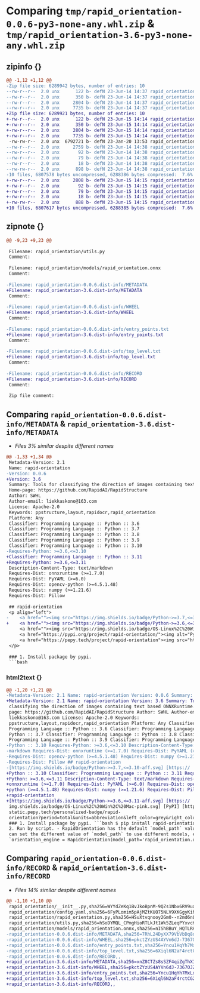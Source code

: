 # Comparing `tmp/rapid_orientation-0.0.6-py3-none-any.whl.zip` & `tmp/rapid_orientation-3.6-py3-none-any.whl.zip`

## zipinfo {}

```diff
@@ -1,12 +1,12 @@
-Zip file size: 6289942 bytes, number of entries: 10
--rw-r--r--  2.0 unx      122 b- defN 23-Jun-14 14:37 rapid_orientation/__init__.py
--rw-r--r--  2.0 unx      350 b- defN 23-Jun-14 14:37 rapid_orientation/config.yaml
--rw-r--r--  2.0 unx     2804 b- defN 23-Jun-14 14:37 rapid_orientation/rapid_orientation.py
--rw-r--r--  2.0 unx     7735 b- defN 23-Jun-14 14:37 rapid_orientation/utils.py
+Zip file size: 6289921 bytes, number of entries: 10
+-rw-r--r--  2.0 unx      122 b- defN 23-Jun-15 14:14 rapid_orientation/__init__.py
+-rw-r--r--  2.0 unx      350 b- defN 23-Jun-15 14:14 rapid_orientation/config.yaml
+-rw-r--r--  2.0 unx     2804 b- defN 23-Jun-15 14:14 rapid_orientation/rapid_orientation.py
+-rw-r--r--  2.0 unx     7735 b- defN 23-Jun-15 14:14 rapid_orientation/utils.py
 -rw-rw-r--  2.0 unx  6792721 b- defN 23-Jan-20 13:53 rapid_orientation/models/rapid_orientation.onnx
--rw-r--r--  2.0 unx     2759 b- defN 23-Jun-14 14:38 rapid_orientation-0.0.6.dist-info/METADATA
--rw-r--r--  2.0 unx       92 b- defN 23-Jun-14 14:38 rapid_orientation-0.0.6.dist-info/WHEEL
--rw-r--r--  2.0 unx       79 b- defN 23-Jun-14 14:38 rapid_orientation-0.0.6.dist-info/entry_points.txt
--rw-r--r--  2.0 unx       18 b- defN 23-Jun-14 14:38 rapid_orientation-0.0.6.dist-info/top_level.txt
--rw-rw-r--  2.0 unx      898 b- defN 23-Jun-14 14:38 rapid_orientation-0.0.6.dist-info/RECORD
-10 files, 6807578 bytes uncompressed, 6288386 bytes compressed:  7.6%
+-rw-r--r--  2.0 unx     2808 b- defN 23-Jun-15 14:15 rapid_orientation-3.6.dist-info/METADATA
+-rw-r--r--  2.0 unx       92 b- defN 23-Jun-15 14:15 rapid_orientation-3.6.dist-info/WHEEL
+-rw-r--r--  2.0 unx       79 b- defN 23-Jun-15 14:15 rapid_orientation-3.6.dist-info/entry_points.txt
+-rw-r--r--  2.0 unx       18 b- defN 23-Jun-15 14:15 rapid_orientation-3.6.dist-info/top_level.txt
+-rw-rw-r--  2.0 unx      888 b- defN 23-Jun-15 14:15 rapid_orientation-3.6.dist-info/RECORD
+10 files, 6807617 bytes uncompressed, 6288385 bytes compressed:  7.6%
```

## zipnote {}

```diff
@@ -9,23 +9,23 @@
 
 Filename: rapid_orientation/utils.py
 Comment: 
 
 Filename: rapid_orientation/models/rapid_orientation.onnx
 Comment: 
 
-Filename: rapid_orientation-0.0.6.dist-info/METADATA
+Filename: rapid_orientation-3.6.dist-info/METADATA
 Comment: 
 
-Filename: rapid_orientation-0.0.6.dist-info/WHEEL
+Filename: rapid_orientation-3.6.dist-info/WHEEL
 Comment: 
 
-Filename: rapid_orientation-0.0.6.dist-info/entry_points.txt
+Filename: rapid_orientation-3.6.dist-info/entry_points.txt
 Comment: 
 
-Filename: rapid_orientation-0.0.6.dist-info/top_level.txt
+Filename: rapid_orientation-3.6.dist-info/top_level.txt
 Comment: 
 
-Filename: rapid_orientation-0.0.6.dist-info/RECORD
+Filename: rapid_orientation-3.6.dist-info/RECORD
 Comment: 
 
 Zip file comment:
```

## Comparing `rapid_orientation-0.0.6.dist-info/METADATA` & `rapid_orientation-3.6.dist-info/METADATA`

 * *Files 3% similar despite different names*

```diff
@@ -1,33 +1,34 @@
 Metadata-Version: 2.1
 Name: rapid-orientation
-Version: 0.0.6
+Version: 3.6
 Summary: Tools for classifying the direction of images containing text based ONNXRuntime.
 Home-page: https://github.com/RapidAI/RapidStructure
 Author: SWHL
 Author-email: liekkaskono@163.com
 License: Apache-2.0
 Keywords: ppstructure,layout,rapidocr,rapid_orientation
 Platform: Any
 Classifier: Programming Language :: Python :: 3.6
 Classifier: Programming Language :: Python :: 3.7
 Classifier: Programming Language :: Python :: 3.8
 Classifier: Programming Language :: Python :: 3.9
 Classifier: Programming Language :: Python :: 3.10
-Requires-Python: >=3.6,<=3.10
+Classifier: Programming Language :: Python :: 3.11
+Requires-Python: >=3.6,<=3.11
 Description-Content-Type: text/markdown
 Requires-Dist: onnxruntime (>=1.7.0)
 Requires-Dist: PyYAML (>=6.0)
 Requires-Dist: opencv-python (>=4.5.1.48)
 Requires-Dist: numpy (>=1.21.6)
 Requires-Dist: Pillow
 
 ## rapid-orientation
 <p align="left">
-    <a href=""><img src="https://img.shields.io/badge/Python->=3.7,<=3.10-aff.svg"></a>
+    <a href=""><img src="https://img.shields.io/badge/Python->=3.6,<=3.11-aff.svg"></a>
     <a href=""><img src="https://img.shields.io/badge/OS-Linux%2C%20Win%2C%20Mac-pink.svg"></a>
     <a href="https://pypi.org/project/rapid-orientation/"><img alt="PyPI" src="https://img.shields.io/pypi/v/rapid-orientation"></a>
     <a href="https://pepy.tech/project/rapid-orientation"><img src="https://static.pepy.tech/personalized-badge/rapid-orientation?period=total&units=abbreviation&left_color=grey&right_color=blue&left_text=Downloads"></a>
 </p>
 
 ### 1. Install package by pypi.
 ```bash
```

### html2text {}

```diff
@@ -1,20 +1,21 @@
-Metadata-Version: 2.1 Name: rapid-orientation Version: 0.0.6 Summary: Tools for
+Metadata-Version: 2.1 Name: rapid-orientation Version: 3.6 Summary: Tools for
 classifying the direction of images containing text based ONNXRuntime. Home-
 page: https://github.com/RapidAI/RapidStructure Author: SWHL Author-email:
 liekkaskono@163.com License: Apache-2.0 Keywords:
 ppstructure,layout,rapidocr,rapid_orientation Platform: Any Classifier:
 Programming Language :: Python :: 3.6 Classifier: Programming Language ::
 Python :: 3.7 Classifier: Programming Language :: Python :: 3.8 Classifier:
 Programming Language :: Python :: 3.9 Classifier: Programming Language ::
-Python :: 3.10 Requires-Python: >=3.6,<=3.10 Description-Content-Type: text/
-markdown Requires-Dist: onnxruntime (>=1.7.0) Requires-Dist: PyYAML (>=6.0)
-Requires-Dist: opencv-python (>=4.5.1.48) Requires-Dist: numpy (>=1.21.6)
-Requires-Dist: Pillow ## rapid-orientation
-[https://img.shields.io/badge/Python->=3.7,<=3.10-aff.svg] [https://
+Python :: 3.10 Classifier: Programming Language :: Python :: 3.11 Requires-
+Python: >=3.6,<=3.11 Description-Content-Type: text/markdown Requires-Dist:
+onnxruntime (>=1.7.0) Requires-Dist: PyYAML (>=6.0) Requires-Dist: opencv-
+python (>=4.5.1.48) Requires-Dist: numpy (>=1.21.6) Requires-Dist: Pillow ##
+rapid-orientation
+[https://img.shields.io/badge/Python->=3.6,<=3.11-aff.svg] [https://
 img.shields.io/badge/OS-Linux%2C%20Win%2C%20Mac-pink.svg] [PyPI] [https://
 static.pepy.tech/personalized-badge/rapid-
 orientation?period=total&units=abbreviation&left_color=grey&right_color=blue&left_text=Downloads]
 ### 1. Install package by pypi. ```bash $ pip install rapid-orientation ``` ###
 2. Run by script. - RapidOrientation has the default `model_path` value, you
 can set the different value of `model_path` to use different models, e.g.
 `orientation_engine = RapidOrientation(model_path='rapid_orientation.onnx')` -
```

## Comparing `rapid_orientation-0.0.6.dist-info/RECORD` & `rapid_orientation-3.6.dist-info/RECORD`

 * *Files 14% similar despite different names*

```diff
@@ -1,10 +1,10 @@
 rapid_orientation/__init__.py,sha256=WYYdZeKq1BvJkoBpnM-9QZs1Nbx6RV9uagmVFrwGvxU,122
 rapid_orientation/config.yaml,sha256=6FyPLomim5pAjMZtKUO75NLV9XKGgyKihXItxFX-Wb4,350
 rapid_orientation/rapid_orientation.py,sha256=HSuXtvqnooy2Gm0--n2md6nLNDdrODuyJ1ysAC6aJ60,2804
 rapid_orientation/utils.py,sha256=hSoDYMQL_CPmgHioRTLkJt1Wk5ZLeqPYxvcKqT2byWc,7735
 rapid_orientation/models/rapid_orientation.onnx,sha256=nIShBBuY_HQTLRHtraf1r8jJEfrjVc3n0ExijTSvHYo,6792721
-rapid_orientation-0.0.6.dist-info/METADATA,sha256=7RhL24DyXX79VbVbDq8oC916Ss5hYu_dcc87ADB-DfQ,2759
-rapid_orientation-0.0.6.dist-info/WHEEL,sha256=pkctZYzUS4AYVn6dJ-7367OJZivF2e8RA9b_ZBjif18,92
-rapid_orientation-0.0.6.dist-info/entry_points.txt,sha256=Yncu1HqYh7MxLxZvupD5ut3hJbU1DWxYCrtANCxbbBg,79
-rapid_orientation-0.0.6.dist-info/top_level.txt,sha256=6Xiql6N2aF4rctCG2D0W55YnVe7aS-9dSZJ6lEYejLc,18
-rapid_orientation-0.0.6.dist-info/RECORD,,
+rapid_orientation-3.6.dist-info/METADATA,sha256=xnZ8CTZs8sSZF4qiZgThX1e-2cbIONuRX4meINpvrTc,2808
+rapid_orientation-3.6.dist-info/WHEEL,sha256=pkctZYzUS4AYVn6dJ-7367OJZivF2e8RA9b_ZBjif18,92
+rapid_orientation-3.6.dist-info/entry_points.txt,sha256=Yncu1HqYh7MxLxZvupD5ut3hJbU1DWxYCrtANCxbbBg,79
+rapid_orientation-3.6.dist-info/top_level.txt,sha256=6Xiql6N2aF4rctCG2D0W55YnVe7aS-9dSZJ6lEYejLc,18
+rapid_orientation-3.6.dist-info/RECORD,,
```

